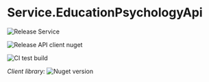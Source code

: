 # Service.EducationPsychologyApi

![Release Service](https://github.com/MyJetEducation/Service.EducationPsychologyApi/workflows/Release%20Service/badge.svg)

![Release API client nuget](https://github.com/MyJetEducation/Service.EducationPsychologyApi/workflows/Release%20API%20client%20nuget/badge.svg)

![CI test build](https://github.com/MyJetEducation/Service.EducationPsychologyApi/workflows/CI%20test%20build/badge.svg)

*Client library:* ![Nuget version](https://img.shields.io/nuget/v/MyJetEducation.Service.EducationPsychologyApi.Client?label=MyJetWallet.Service.EducationPsychologyApi.Client&style=social)

